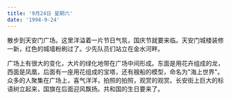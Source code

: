 ```yaml
---
title: '9月24日 星期六'
date: '1994-9-24'
---
```


散步到天安门广场。这里洋溢着一片节日气氛，国庆节就要来临。天安门城楼装修一新，红色的城墙粉刷过了。少先队员们站立在金水河畔。

广场上有很大的变化，大片的绿化地带在广场中间形成。东面是用花卉组成的龙，西面是凤凰，后面有一座用花组成的宝塔，还有艘船的模型，命名为"海上世界"。众多的人聚集在广场上，喜气洋洋，拍照的拍照，观赏的观赏。长安街上巨大的标语树立起来，国旗在后面迎风飘扬。共和国的生日要来了。

